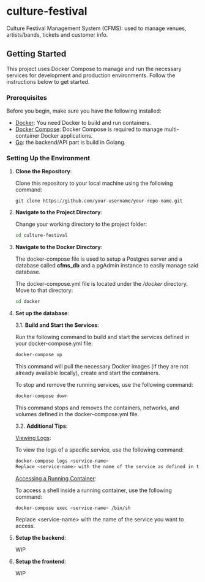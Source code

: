 # culture-festival
Culture Festival Management System (CFMS): used to manage venues, artists/bands, tickets and customer info.

## Getting Started

This project uses Docker Compose to manage and run the necessary services for development and production environments. Follow the instructions below to get started.

### Prerequisites

Before you begin, make sure you have the following installed:

- [Docker](https://www.docker.com/get-started): You need Docker to build and run containers.
- [Docker Compose](https://docs.docker.com/compose/install/): Docker Compose is required to manage multi-container Docker applications.
- [Go](https://go.dev/doc/install): the backend/API part is build in Golang.

### Setting Up the Environment

1. **Clone the Repository**:
   
   Clone this repository to your local machine using the following command:

   ```ssh
   git clone https://github.com/your-username/your-repo-name.git
   ```

2. **Navigate to the Project Directory**:

    Change your working directory to the project folder:

    ```sh
    cd culture-festival
    ```

3. **Navigate to the Docker Directory**:

    The docker-compose file is used to setup a Postgres server and a database called **cfms_db** and a pgAdmin instance to easily manage said database.

    The docker-compose.yml file is located under the */docker* directory. Move to that directory:

    ```sh
    cd docker
    ```

3. **Set up the database**:

    3.1. **Build and Start the Services**:

    Run the following command to build and start the services defined in your docker-compose.yml file:

    ```sh
    docker-compose up
    ```

    This command will pull the necessary Docker images (if they are not already available locally), create and start the containers.

    To stop and remove the running services, use the following command:

    ```sh
    docker-compose down
    ```

    This command stops and removes the containers, networks, and volumes defined in the docker-compose.yml file.

    3.2. **Additional Tips**:

    <u>Viewing Logs</u>:

    To view the logs of a specific service, use the following command:

    ```sh
    docker-compose logs <service-name>
    Replace <service-name> with the name of the service as defined in the docker-compose.yml file.
    ```

    <u>Accessing a Running Container</u>:

    To access a shell inside a running container, use the following command:

    ```sh
    docker-compose exec <service-name> /bin/sh
    ```

    Replace \<service-name> with the name of the service you want to access.

4. **Setup the backend**:
   
   WIP
5. **Setup the frontend**:

   WIP